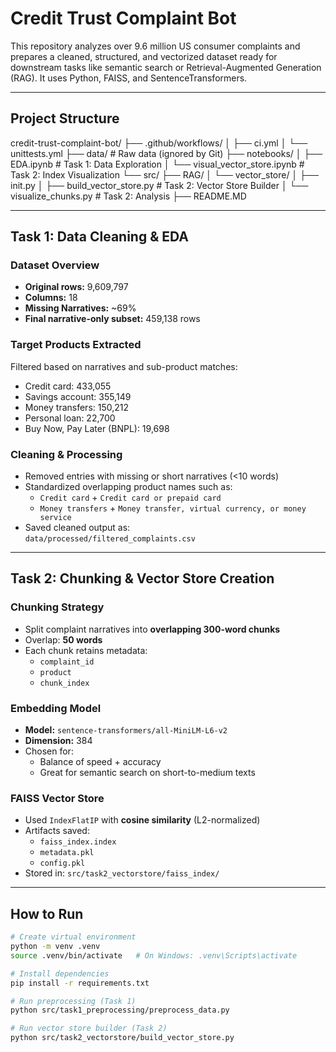 # Credit Trust Complaint Bot

This repository analyzes over 9.6 million US consumer complaints and prepares a cleaned, structured, and vectorized dataset ready for downstream tasks like semantic search or Retrieval-Augmented Generation (RAG). It uses Python, FAISS, and SentenceTransformers.

---

## Project Structure

credit-trust-complaint-bot/
├── .github/workflows/
│ ├── ci.yml
│ └── unittests.yml
├── data/ # Raw data (ignored by Git)
├── notebooks/
│ ├── EDA.ipynb # Task 1: Data Exploration
│ └── visual_vector_store.ipynb # Task 2: Index Visualization
└── src/
├── RAG/
│ └── vector_store/
│ ├── init.py
│ ├── build_vector_store.py # Task 2: Vector Store Builder
│ └── visualize_chunks.py # Task 2: Analysis
├── README.MD

---

## Task 1: Data Cleaning & EDA

### Dataset Overview

- **Original rows:** 9,609,797
- **Columns:** 18
- **Missing Narratives:** ~69%
- **Final narrative-only subset:** 459,138 rows

### Target Products Extracted

Filtered based on narratives and sub-product matches:

- Credit card: 433,055
- Savings account: 355,149
- Money transfers: 150,212
- Personal loan: 22,700
- Buy Now, Pay Later (BNPL): 19,698

### Cleaning & Processing

- Removed entries with missing or short narratives (<10 words)
- Standardized overlapping product names such as:
  - `Credit card` + `Credit card or prepaid card`
  - `Money transfers` + `Money transfer, virtual currency, or money service`
- Saved cleaned output as:  
  `data/processed/filtered_complaints.csv`

---

## Task 2: Chunking & Vector Store Creation

### Chunking Strategy

- Split complaint narratives into **overlapping 300-word chunks**
- Overlap: **50 words**
- Each chunk retains metadata:
  - `complaint_id`
  - `product`
  - `chunk_index`

### Embedding Model

- **Model:** `sentence-transformers/all-MiniLM-L6-v2`
- **Dimension:** 384
- Chosen for:
  - Balance of speed + accuracy
  - Great for semantic search on short-to-medium texts

### FAISS Vector Store

- Used `IndexFlatIP` with **cosine similarity** (L2-normalized)
- Artifacts saved:
  - `faiss_index.index`
  - `metadata.pkl`
  - `config.pkl`
- Stored in: `src/task2_vectorstore/faiss_index/`

---

## How to Run

```bash
# Create virtual environment
python -m venv .venv
source .venv/bin/activate   # On Windows: .venv\Scripts\activate

# Install dependencies
pip install -r requirements.txt

# Run preprocessing (Task 1)
python src/task1_preprocessing/preprocess_data.py

# Run vector store builder (Task 2)
python src/task2_vectorstore/build_vector_store.py

